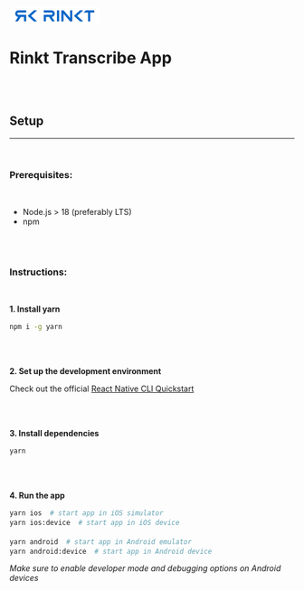 <br>

<img alt="Rinkt logo" src="assets/rinkt_logo.webp" />

<br>

# Rinkt Transcribe App

<br><br>

## Setup
<hr>

<br>

### Prerequisites:

<br>

- Node.js > 18 (preferably LTS)
- npm

<br><br>


### Instructions:

<br>

**1. Install yarn**

```bash
npm i -g yarn 
```

<br><br>

**2. Set up the development environment**

Check out the official [React Native CLI Quickstart](https://reactnative.dev/docs/environment-setup?guide=native&platform=android&package-manager=yarn)

<br><br>

**3. Install dependencies**

```bash
yarn
```

<br><br>

**4. Run the app**

```bash
yarn ios  # start app in iOS simulator
yarn ios:device  # start app in iOS device

yarn android  # start app in Android emulator
yarn android:device  # start app in Android device
```
*Make sure to enable developer mode and debugging options on Android devices*

<br><br>
